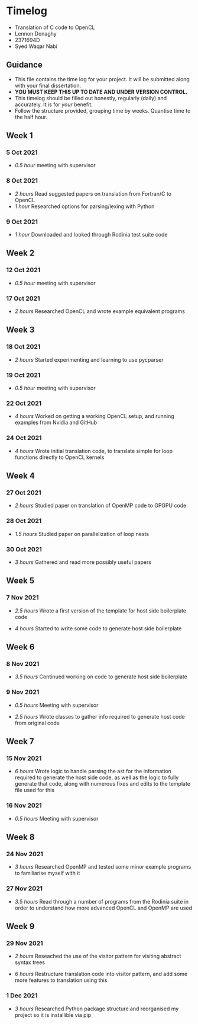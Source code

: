 # Timelog

* Translation of C code to OpenCL
* Lennon Donaghy
* 2371694D
* Syed Waqar Nabi

## Guidance

* This file contains the time log for your project. It will be submitted along with your final dissertation.
* **YOU MUST KEEP THIS UP TO DATE AND UNDER VERSION CONTROL.**
* This timelog should be filled out honestly, regularly (daily) and accurately. It is for *your* benefit.
* Follow the structure provided, grouping time by weeks.  Quantise time to the half hour.

## Week 1

### 5 Oct 2021

* *0.5 hour* meeting with supervisor

### 8 Oct 2021

* *2 hours* Read suggested papers on translation from Fortran/C to OpenCL
* *1 hour* Researched options for parsing/lexing with Python

### 9 Oct 2021

* *1 hour* Downloaded and looked through Rodinia test suite code

## Week 2

### 12 Oct 2021

* *0.5 hour* meeting with supervisor

### 17 Oct 2021

* *2 hours* Researched OpenCL and wrote example equivalent programs

## Week 3

### 18 Oct 2021

* *2 hours* Started experimenting and learning to use pycparser

### 19 Oct 2021

* *0.5 hour* meeting with supervisor

### 22 Oct 2021

* *4 hours* Worked on getting a working OpenCL setup, and running examples from Nvidia and GitHub

### 24 Oct 2021

* *4 hours* Wrote initial translation code, to translate simple for loop functions directly to OpenCL kernels

## Week 4

### 27 Oct 2021

* *2 hours* Studied paper on translation of OpenMP code to GPGPU code

### 28 Oct 2021

* *1.5 hours* Studied paper on parallelization of loop nests

### 30 Oct 2021

* *3 hours* Gathered and read more possibly useful papers

## Week 5

### 7 Nov 2021

* *2.5 hours* Wrote a first version of the template for host side boilerplate code

* *4 hours* Started to write some code to generate host side boilerplate

## Week 6

### 8 Nov 2021

* *3.5 hours* Continued working on code to generate host side boilerplate

### 9 Nov 2021

* *0.5 hours* Meeting with supervisor

* *2.5 hours* Wrote classes to gather info required to generate host code from original code

## Week 7

### 15 Nov 2021

* *6 hours* Wrote logic to handle parsing the ast for the information required to generate the host side
  code, as well as the logic to fully generate that code, along with numerous fixes and edits to the template
  file used for this

### 16 Nov 2021

* *0.5 hours* Meeting with supervisor

## Week 8

### 24 Nov 2021

* *3 hours* Researched OpenMP and tested some minor example programs to familiarise myself with it

### 27 Nov 2021

* *3.5 hours* Read through a number of programs from the Rodinia suite in order to understand how more
  advanced OpenCL and OpenMP are used

## Week 9

### 29 Nov 2021

* *2 hours* Reseached the use of the visitor pattern for visiting abstract syntax trees

* *6 hours* Restructure translation code into visitor pattern, and add some more features to translation
  using this

### 1 Dec 2021

* *3 hours* Researched Python package structure and reorganised my project so it is installible via pip

